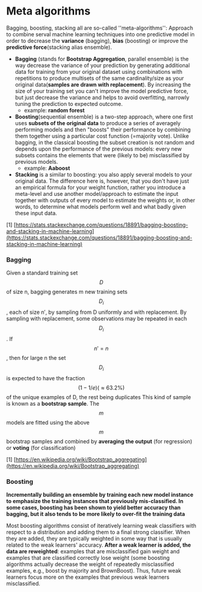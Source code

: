 # Meta algorithms

Bagging, boosting, stacking all are so-called ''meta-algorithms'': Approach to combine serval machine learning techniques into one predictive model in order to decrease the __variance__ (bagging), __bias__ (boosting) or improve the __predictive force__(stacking alias ensemble).


* __Bagging__ (stands for **Bootstrap Aggregation**, parallel ensemble) is the way decrease the variance of your prediction by generating additional data for training from your original dataset using combinations with repetitions to produce multisets of the same cardinality/size as your original data(__samples are drawn with replacement__). By increasing the size of your training set you can't improve the model predictive force, but just decrease the variance and helps to avoid overfitting, narrowly tuning the prediction to expected outcome.
    * example: __random forest__ 
* __Boosting__(sequential ensemble) is a two-step approach, where one first uses __subsets of the original data__ to produce a series of averagely performing models and then "boosts" their performance by combining them together using a particular cost function (=majority vote). Unlike bagging, in the classical boosting the subset creation is not random and depends upon the performance of the previous models: every new subsets contains the elements that were (likely to be) misclassified by previous models.
    * example: __Aaboost__
* __Stacking__ is a similar to boosting: you also apply several models to your original data. The difference here is, however, that you don't have just an empirical formula for your weight function, rather you introduce a meta-level and use another model/approach to estimate the input together with outputs of every model to estimate the weights or, in other words, to determine what models perform well and what badly given these input data.

[1] [https://stats.stackexchange.com/questions/18891/bagging-boosting-and-stacking-in-machine-learning](https://stats.stackexchange.com/questions/18891/bagging-boosting-and-stacking-in-machine-learning)
### Bagging

Given a standard training set $$D$$ of size n, bagging generates m new training sets $$D_{i}$$, each of size n′, by sampling from D uniformly and with replacement. By sampling with replacement, some observations may be repeated in each $$D_{i}$$. If $$n'=n$$, then for large n the set $$D_{i}$$ is expected to have the fraction $$ (1 - 1/e)(\approx 63.2\% )$$ of the unique examples of D, the rest being duplicates This kind of sample is known as a __bootstrap sample__. The $$m$$ models are fitted using the above $$m$$ bootstrap samples and combined by __averaging the output__ (for regression) or __voting__ (for classification)

[1] [https://en.wikipedia.org/wiki/Bootstrap_aggregating](https://en.wikipedia.org/wiki/Bootstrap_aggregating)
### Boosting

__Incrementally building an ensemble by training each new model instance to emphasize the training instances that previously mis-classified.  In some cases, boosting has been shown to yield better accuracy than bagging, but it also tends to be more likely to over-fit the training data__

Most boosting algorithms consist of iteratively learning weak classifiers with respect to a distribution and adding them to a final strong classifier. When they are added, they are typically weighted in some way that is usually related to the weak learners' accuracy. **After a weak learner is added, the data are reweighted**: examples that are misclassified gain weight and examples that are classified correctly lose weight (some boosting algorithms actually decrease the weight of repeatedly misclassified examples, e.g., boost by majority and BrownBoost). Thus, future weak learners focus more on the examples that previous weak learners misclassified.
  
  
